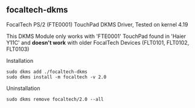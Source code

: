 ## focaltech-dkms
FocalTech PS/2 (FTE0001) TouchPad DKMS Driver, Tested on kernel 4.19

This DKMS Module only works with 'FTE0001' TouchPad found in 'Haier Y11C' and **doesn't work** with older FocalTech Devices (FLT0101, FLT0102, FLT0103)

Installation
```
sudo dkms add ./focaltech-dkms
sudo dkms install -m focaltech -v 2.0
```
Uninstallation
```
sudo dkms remove focaltech/2.0 --all
```
